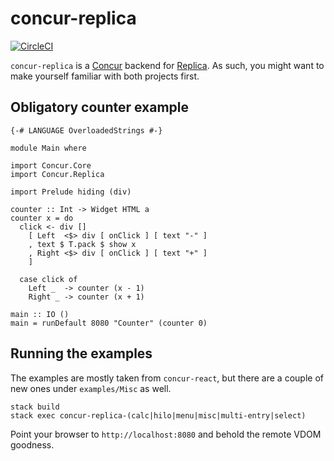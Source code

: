 # concur-replica

[![CircleCI](https://circleci.com/gh/pkamenarsky/concur-replica.svg?style=svg)](https://circleci.com/gh/pkamenarsky/concur-replica)

`concur-replica` is a [Concur](https://github.com/ajnsit/concur) backend for [Replica](https://github.com/pkamenarsky/replica). As such, you might want to make yourself familiar with both projects first.

## Obligatory counter example

```
{-# LANGUAGE OverloadedStrings #-}

module Main where

import Concur.Core
import Concur.Replica

import Prelude hiding (div)

counter :: Int -> Widget HTML a
counter x = do
  click <- div []
    [ Left  <$> div [ onClick ] [ text "-" ]
    , text $ T.pack $ show x
    , Right <$> div [ onClick ] [ text "+" ]
    ]

  case click of
    Left _  -> counter (x - 1)
    Right _ -> counter (x + 1)

main :: IO ()
main = runDefault 8080 "Counter" (counter 0)
```

## Running the examples

The examples are mostly taken from `concur-react`, but there are a couple of new ones under `examples/Misc` as well.

```
stack build
stack exec concur-replica-(calc|hilo|menu|misc|multi-entry|select)
```

Point your browser to `http://localhost:8080` and behold the remote VDOM goodness.
